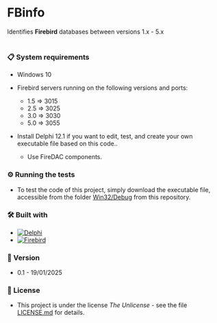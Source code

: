 # FBinfo 

Identifies **Firebird** databases between versions 1.x - 5.x
<br/>
<br/>
### 📋 System requirements

*  Windows 10
*  Firebird servers running on the following versions and ports:
   * 1.5 => 3015
   * 2.5 => 3025
   * 3.0 => 3030
   * 5.0 => 3055
     
* Install Delphi 12.1 if you want to edit, test, and create your own executable file based on this code..
  * Use FireDAC components.


### ⚙️ Running the tests

* To test the code of this project, simply download the executable file, accessible from the folder [Win32/Debug](https://github.com/laertemjr/FBinfo2_en/tree/main/Win32/Debug) from this repository.


### 🛠️ Built with

* [![Delphi](https://img.shields.io/badge/-Delphi-E62431?logo=delphi&logoColor=white&style=plastic)](https://www.embarcadero.com/products/delphi)
* [![Firebird](https://img.shields.io/badge/-Firebird-F25225?style=flat)](https://www.firebirdsql.org/)


### 📌 Version

* 0.1 - 19/01/2025 


### 📄 License

* This project is under the license *The Unlicense* - see the file [LICENSE.md](https://github.com/laertemjr/FBinfo2_en/blob/main/LICENSE.md) for details.
